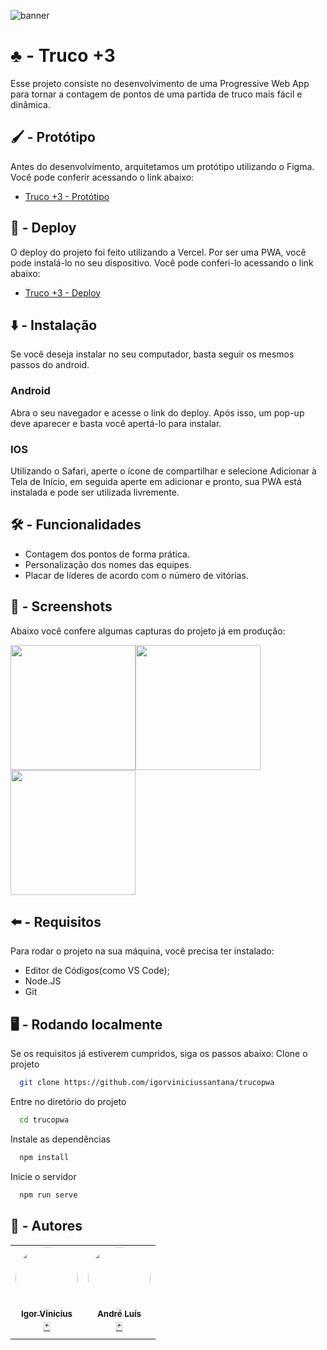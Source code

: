 ![banner](https://user-images.githubusercontent.com/86114583/192170303-e65bbd76-52bd-4527-99f7-866ca329faae.png)


# ♣️ - Truco +3

Esse projeto consiste no desenvolvimento de uma
Progressive Web App para tornar a contagem de pontos
de uma partida de truco mais fácil e dinâmica.



## 🖌️ - Protótipo

Antes do desenvolvimento, arquitetamos um protótipo
utilizando o Figma. Você pode conferir acessando
o link abaixo:

- [Truco +3 - Protótipo](https://www.figma.com/file/ecaNxTI0AlqPjlDvPa8hRo/Truco-%2B3?node-id=0%3A1)

 

## 🔗 - Deploy

O deploy do projeto foi feito utilizando a Vercel.
Por ser uma PWA, você pode instalá-lo no seu dispositivo.
Você pode conferi-lo acessando o link abaixo:

- [Truco +3 - Deploy](https://trucopwa.vercel.app)
## ⬇️ - Instalação

Se você deseja instalar no seu computador, basta seguir os mesmos
passos do android.

### Android
Abra o seu navegador e acesse o link do deploy. Após isso,
um pop-up deve aparecer e basta você apertá-lo para instalar.
### IOS
Utilizando o Safari, aperte o ícone de compartilhar e selecione
Adicionar à Tela de Início, em seguida aperte em adicionar e pronto,
sua PWA está instalada e pode ser utilizada livremente.
## 🛠️ - Funcionalidades

- Contagem dos pontos de forma prática.
- Personalização dos nomes das equipes.
- Placar de líderes de acordo com o número de vitórias.
## 📸 - Screenshots

Abaixo você confere algumas capturas do projeto já
em produção:

<img  src="https://user-images.githubusercontent.com/86114583/192171739-c8b62f76-0cdd-4cbc-a54e-709b1f370c1f.png"  width="200px"/><img  src="https://user-images.githubusercontent.com/86114583/192171741-a01cac80-b41b-4eae-9c2d-9e07c1fa7bf8.png"  width="200px"/><img  src="https://user-images.githubusercontent.com/86114583/192171744-58f43496-3c60-4d59-9245-dd7cd8a310ce.png"  width="200px"/>


## ⬅️ - Requisitos

Para rodar o projeto na sua máquina,
você precisa ter instalado:

 - Editor de Códigos(como VS Code);
 - Node.JS
 - Git
## 🖥️ - Rodando localmente

Se os requisitos já estiverem cumpridos, siga os passos abaixo:
Clone o projeto

```bash
  git clone https://github.com/igorviniciussantana/trucopwa
```

Entre no diretório do projeto

```bash
  cd trucopwa
```

Instale as dependências

```bash
  npm install
```

Inicie o servidor

```bash
  npm run serve
```


## 👥 - Autores

<table>
  <tr>
    <td align="center"><a href="https://github.com/igorviniciussantana"><img style="border-radius: 50%;" src="https://avatars.githubusercontent.com/u/86114583?v=4" width="100px;" alt=""/><br /><sub><b>Igor Vinicius</b></sub></a><br /><a href="https://trucopwa.vercel.app" title="Truco +3">🃏</a></td>
    <td align="center"><a href="https://github.com/andredochute"><img style="border-radius: 50%;" src="https://avatars.githubusercontent.com/u/86085474?v=4" width="100px;" alt=""/><br /><sub><b>André Luís</b></sub></a><br /><a href="https://trucopwa.vercel.app" title="Truco +3">🃏</a></td>
    </tr>
    </table>
